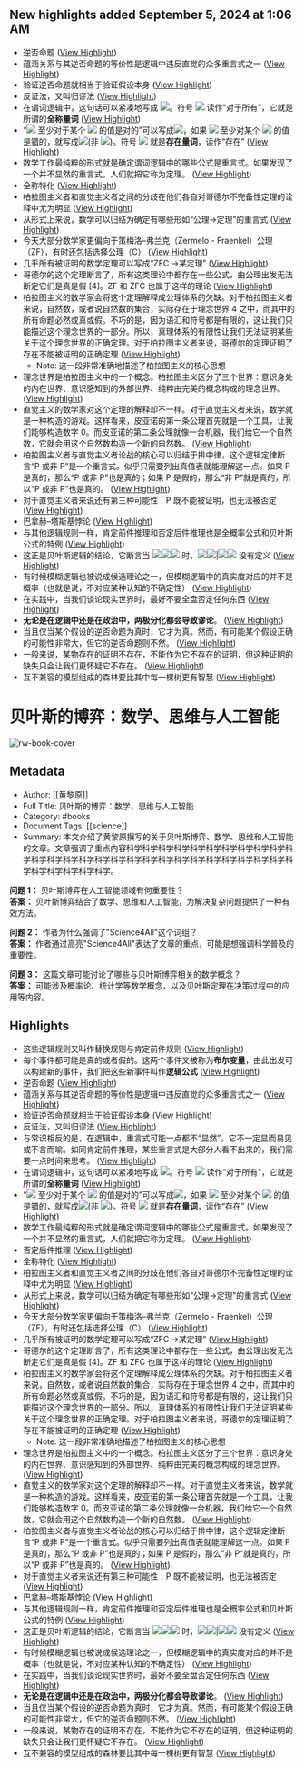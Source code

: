 ## New highlights added September 5, 2024 at 1:06 AM
- 逆否命题 ([View Highlight](https://read.readwise.io/read/01j5ahpnyazs6emtrmkje2dvwt))
- 蕴涵关系与其逆否命题的等价性是逻辑中违反直觉的众多重言式之一 ([View Highlight](https://read.readwise.io/read/01j5ahpz7xyaw1f976mkkhm0rw))
- 验证逆否命题就相当于验证假设本身 ([View Highlight](https://read.readwise.io/read/01j5ahwsnf5n0bp02awapejm8v))
- 反证法，又叫归谬法 ([View Highlight](https://read.readwise.io/read/01j5ajcbkd88dph6023nbvjvds))
- 在谓词逻辑中，这句话可以紧凑地写成 ![](https://readwise-assets.s3.amazonaws.com/media/reader/parsed_document_assets/193724061/WSNJWvZC3ZCTq3O7tLKOfx-m4BE8jlnvtXnLub_HVko-item_OBzqNtQ.gif)。符号 ![](https://readwise-assets.s3.amazonaws.com/media/reader/parsed_document_assets/193724061/Wb4Y1fce1p2tcGvwMY3SKMdP0J-QJjPpbPq18YYZ6bE-item_eY80V1G.gif) 读作“对于所有”，它就是所谓的**全称量词** ([View Highlight](https://read.readwise.io/read/01j5ajv05hdkmxt4vywcve3x4j))
- “![](https://readwise-assets.s3.amazonaws.com/media/reader/parsed_document_assets/193724061/_UuP_k6xFn_Ba7zP4MzRMLcSUf9zX1TJ5j068COwSK8-item_EYMzSQS.gif) 至少对于某个 ![](https://readwise-assets.s3.amazonaws.com/media/reader/parsed_document_assets/193724061/_F1rZdkBymCqB_qQhGsaUs9Tgakj3RXJsFBGOAVNzj0-item_yeEvJBR.gif) 的值是对的”可以写成![](https://readwise-assets.s3.amazonaws.com/media/reader/parsed_document_assets/193724061/tDiNRsrG6tgxvsOYufaXkLd9LMW0hU878BFYBua_OxE-item_A35kOlS.gif)，如果 ![](https://readwise-assets.s3.amazonaws.com/media/reader/parsed_document_assets/193724061/uj4wBfNIP4SJRFWbcbebCo39b3Yh82ZlXpukdy0ua70-item_X6qJz6G.gif) 至少对某个 ![](https://readwise-assets.s3.amazonaws.com/media/reader/parsed_document_assets/193724061/WxbDqcbLqvyCrvR7l7Y_p7ediO2RwBTcxTe9syTJuxI-item_IvYdJn5.gif) 的值是错的，就写成![](https://readwise-assets.s3.amazonaws.com/media/reader/parsed_document_assets/193724061/6E5WP2aLgoJL9fg6bx0fiR0bAVrO8q2ZdZZiwqpTWFs-item_m3Xe6rl.gif)(非 ![](https://readwise-assets.s3.amazonaws.com/media/reader/parsed_document_assets/193724061/H3NtNJ2Y9yO8akoHFRluSk5EgpyKoI_H1CtKN3RLQzw-item_nVtrXKz.gif))。符号 ![](https://readwise-assets.s3.amazonaws.com/media/reader/parsed_document_assets/193724061/IdQUEALS7jKMUOF5QouKOiojZp8H-tfGJmOgb12EjUE-item_4slKlD5.gif) 就是**存在量词**，读作“存在” ([View Highlight](https://read.readwise.io/read/01j5ajvh5p76gwg97hacqb2m5n))
- 数学工作最纯粹的形式就是确定谓词逻辑中的哪些公式是重言式。如果发现了一个并不显然的重言式，人们就把它称为定理。 ([View Highlight](https://read.readwise.io/read/01j5ajt8z6dwmszkqp43s4ywme))
- 全称特化 ([View Highlight](https://read.readwise.io/read/01j5anzk6aafz2wpn72n2jk657))
- 柏拉图主义者和直觉主义者之间的分歧在他们各自对哥德尔不完备性定理的诠释中尤为明显 ([View Highlight](https://read.readwise.io/read/01j5ap1zdbde7js3ty7dy5759r))
- 从形式上来说，数学可以归结为确定有哪些形如“公理→定理”的重言式 ([View Highlight](https://read.readwise.io/read/01j5apac1b156868q7j9xa607d))
- 今天大部分数学家更偏向于策梅洛–弗兰克（Zermelo - Fraenkel）公理（ZF），有时还包括选择公理（C） ([View Highlight](https://read.readwise.io/read/01j5apc6669erm17e00ps443kb))
- 几乎所有被证明的数学定理可以写成“ZFC →某定理” ([View Highlight](https://read.readwise.io/read/01j5apbs4zkzsztbgvbhvs8f4h))
- 哥德尔的这个定理断言了，所有这类理论中都存在一些公式，由公理出发无法断定它们是真是假 [4]。ZF 和 ZFC 也属于这样的理论 ([View Highlight](https://read.readwise.io/read/01j5apd95frjxpkymx8qsrcq4g))
- 柏拉图主义的数学家会将这个定理解释成公理体系的欠缺。对于柏拉图主义者来说，自然数，或者说自然数的集合，实际存在于理念世界 4 之中，而其中的所有命题必然或真或假。不巧的是，因为语汇和符号都是有限的，这让我们只能描述这个理念世界的一部分。所以，真理体系的有限性让我们无法证明某些关于这个理念世界的正确定理。对于柏拉图主义者来说，哥德尔的定理证明了存在不能被证明的正确定理 ([View Highlight](https://read.readwise.io/read/01j5aq03wk90sf0jcn31n77bnp))
    - Note: 这一段非常准确地描述了柏拉图主义的核心思想
- 理念世界是柏拉图主义中的一个概念。柏拉图主义区分了三个世界：意识身处的内在世界、意识感知到的外部世界、纯粹由完美的概念构成的理念世界。 ([View Highlight](https://read.readwise.io/read/01j5apzyfhx16kvbtyzp0781ty))
- 直觉主义的数学家对这个定理的解释却不一样。对于直觉主义者来说，数学就是一种构造的游戏。这样看来，皮亚诺的第一条公理首先就是一个工具，让我们能够构造数字 0。而皮亚诺的第二条公理就像一台机器，我们给它一个自然数，它就会用这个自然数构造一个新的自然数。 ([View Highlight](https://read.readwise.io/read/01j5aq4zkctgsv302w0dej9w3t))
- 柏拉图主义者与直觉主义者论战的核心可以归结于排中律，这个逻辑定律断言“P 或非 P”是一个重言式。似乎只需要列出真值表就能理解这一点。如果 P 是真的，那么“P 或非 P”也是真的；如果 P 是假的，那么“非 P”就是真的，所以“P 或非 P”也是真的。 ([View Highlight](https://read.readwise.io/read/01j5aq7khpc2xg6w7xha3btems))
- 对于直觉主义者来说还有第三种可能性：P 既不能被证明，也无法被否定 ([View Highlight](https://read.readwise.io/read/01j5aqg6wdqejb4b38kjc4v8kw))
- 巴拿赫–塔斯基悖论 ([View Highlight](https://read.readwise.io/read/01j5aqheqqjfsxprn677fw1ytb))
- 与其他逻辑规则一样，肯定前件推理和否定后件推理也是全概率公式和贝叶斯公式的特例 ([View Highlight](https://read.readwise.io/read/01j5arhcenxd78ycyv1bydke0x))
- 这正是贝叶斯逻辑的结论，它断言当 ![](https://readwise-assets.s3.amazonaws.com/media/reader/parsed_document_assets/193724061/cVtB17fPt3idFq6yYpaV4WuFQ4npz484_QjYRBhLvBE-item_lWdmAVh.gif)![](https://readwise-assets.s3.amazonaws.com/media/reader/parsed_document_assets/193724061/q93J3GSbq6TOJNb2qZESR8LrrsbgzQHlmQAK5R5mgDY-ite_Lyl9VNl.jpeg)![](https://readwise-assets.s3.amazonaws.com/media/reader/parsed_document_assets/193724061/rGXBIUg2EdFX40ghvJIixji1pr2dTWO4dATqnW-7S3M-item_VLeoJk2.gif) 时，![](https://readwise-assets.s3.amazonaws.com/media/reader/parsed_document_assets/193724061/a59HzWUXWepwLIKgDWRZbe_uWPE0RXhZyZeYKS4ynug-item_uR9QaPV.gif)![](https://readwise-assets.s3.amazonaws.com/media/reader/parsed_document_assets/193724061/ZOpNAN3Lx1ineUypk-folsjE2PeO0TAhoONEtQtsbzI-ite_Yy47Klm.jpeg)|![](https://readwise-assets.s3.amazonaws.com/media/reader/parsed_document_assets/193724061/DvhVRKYsVeUFTjjFBu95W-Bd7VJnsP53q79FQFYb_c0-ite_mzLPY9u.jpeg)![](https://readwise-assets.s3.amazonaws.com/media/reader/parsed_document_assets/193724061/BeBs4vbLfXwGMU4PYBFr1hUqf138RNGr_AtIrG6pKbA-item_vfyatAp.gif) 没有定义 ([View Highlight](https://read.readwise.io/read/01j5arw77cm7z8jst4s6vj0e5j))
- 有时候模糊逻辑也被说成候选理论之一，但模糊逻辑中的真实度对应的并不是概率（也就是说，不对应某种认知的不确定性） ([View Highlight](https://read.readwise.io/read/01j5ash0c1bc5cf9vg2c1d8jkv))
- 在实践中，当我们谈论现实世界时，最好不要全盘否定任何东西 ([View Highlight](https://read.readwise.io/read/01j5t0pz1786g7m12xyn4j7cpv))
- **无论是在逻辑中还是在政治中，两极分化都会导致谬论**。 ([View Highlight](https://read.readwise.io/read/01j5t0tfktfqkn4wtrc3gnvmht))
- 当且仅当某个假设的逆否命题为真时，它才为真。然而，有可能某个假设正确的可能性非常大，但它的逆否命题则不然。 ([View Highlight](https://read.readwise.io/read/01j5t0vm2fqr7y6xywdq0y1hbz))
- 一般来说，某物存在的证明不存在，不能作为它不存在的证明，但这种证明的缺失只会让我们更怀疑它不存在。 ([View Highlight](https://read.readwise.io/read/01j5t1dkcfsp00z80sesq6p3k9))
- 互不兼容的模型组成的森林要比其中每一棵树更有智慧 ([View Highlight](https://read.readwise.io/read/01j5t2jc8tpn19vn1xb6tnzkps))
# 贝叶斯的博弈：数学、思维与人工智能

![rw-book-cover](https://readwise-assets.s3.amazonaws.com/static/images/article4.6bc1851654a0.png)

## Metadata
- Author: [[黄黎原]]
- Full Title: 贝叶斯的博弈：数学、思维与人工智能
- Category: #books
- Document Tags: [[science]] 
- Summary: 本文介绍了黄黎原撰写的关于贝叶斯博弈、数学、思维和人工智能的文章。文章强调了重点内容科学科学科学科学科学科学科学科学科学科学科学科学科学科学科学科学科学科学科学科学科学科学科学科学科学科学科学科学科学科学科学科学科学。

**问题 1：** 贝叶斯博弈在人工智能领域有何重要性？  
**答案：** 贝叶斯博弈结合了数学、思维和人工智能，为解决复杂问题提供了一种有效方法。

**问题 2：** 作者为什么强调了"Science4All"这个词组？  
**答案：** 作者通过高亮"Science4All"表达了文章的重点，可能是想强调科学普及的重要性。

**问题 3：** 这篇文章可能讨论了哪些与贝叶斯博弈相关的数学概念？  
**答案：** 可能涉及概率论、统计学等数学概念，以及贝叶斯定理在决策过程中的应用等内容。

## Highlights
- 这些逻辑规则又叫作替换规则与肯定前件规则 ([View Highlight](https://read.readwise.io/read/01j2tx5red5excdxe8z4zhg5az))
- 每个事件都可能是真的或者假的。这两个事件又被称为**布尔变量**，由此出发可以构建新的事件，我们把这些新事件叫作**逻辑公式** ([View Highlight](https://read.readwise.io/read/01j2tx6n5z3wr7f5hde0snz091))
- 逆否命题 ([View Highlight](https://read.readwise.io/read/01j5ahpnyazs6emtrmkje2dvwt))
- 蕴涵关系与其逆否命题的等价性是逻辑中违反直觉的众多重言式之一 ([View Highlight](https://read.readwise.io/read/01j5ahpz7xyaw1f976mkkhm0rw))
- 验证逆否命题就相当于验证假设本身 ([View Highlight](https://read.readwise.io/read/01j5ahwsnf5n0bp02awapejm8v))
- 反证法，又叫归谬法 ([View Highlight](https://read.readwise.io/read/01j5ajcbkd88dph6023nbvjvds))
- 与常识相反的是，在逻辑中，重言式可能一点都不“显然”。它不一定显而易见或不言而喻。如同肯定前件推理，某些重言式是大部分人看不出来的，我们需要一点时间来思考。 ([View Highlight](https://read.readwise.io/read/01j2wqvbawcwdv4rvt9y71nhny))
- 在谓词逻辑中，这句话可以紧凑地写成 ![](https://readwise-assets.s3.amazonaws.com/media/reader/parsed_document_assets/193724061/WSNJWvZC3ZCTq3O7tLKOfx-m4BE8jlnvtXnLub_HVko-item_OBzqNtQ.gif)。符号 ![](https://readwise-assets.s3.amazonaws.com/media/reader/parsed_document_assets/193724061/Wb4Y1fce1p2tcGvwMY3SKMdP0J-QJjPpbPq18YYZ6bE-item_eY80V1G.gif) 读作“对于所有”，它就是所谓的**全称量词** ([View Highlight](https://read.readwise.io/read/01j5ajv05hdkmxt4vywcve3x4j))
- “![](https://readwise-assets.s3.amazonaws.com/media/reader/parsed_document_assets/193724061/_UuP_k6xFn_Ba7zP4MzRMLcSUf9zX1TJ5j068COwSK8-item_EYMzSQS.gif) 至少对于某个 ![](https://readwise-assets.s3.amazonaws.com/media/reader/parsed_document_assets/193724061/_F1rZdkBymCqB_qQhGsaUs9Tgakj3RXJsFBGOAVNzj0-item_yeEvJBR.gif) 的值是对的”可以写成![](https://readwise-assets.s3.amazonaws.com/media/reader/parsed_document_assets/193724061/tDiNRsrG6tgxvsOYufaXkLd9LMW0hU878BFYBua_OxE-item_A35kOlS.gif)，如果 ![](https://readwise-assets.s3.amazonaws.com/media/reader/parsed_document_assets/193724061/uj4wBfNIP4SJRFWbcbebCo39b3Yh82ZlXpukdy0ua70-item_X6qJz6G.gif) 至少对某个 ![](https://readwise-assets.s3.amazonaws.com/media/reader/parsed_document_assets/193724061/WxbDqcbLqvyCrvR7l7Y_p7ediO2RwBTcxTe9syTJuxI-item_IvYdJn5.gif) 的值是错的，就写成![](https://readwise-assets.s3.amazonaws.com/media/reader/parsed_document_assets/193724061/6E5WP2aLgoJL9fg6bx0fiR0bAVrO8q2ZdZZiwqpTWFs-item_m3Xe6rl.gif)(非 ![](https://readwise-assets.s3.amazonaws.com/media/reader/parsed_document_assets/193724061/H3NtNJ2Y9yO8akoHFRluSk5EgpyKoI_H1CtKN3RLQzw-item_nVtrXKz.gif))。符号 ![](https://readwise-assets.s3.amazonaws.com/media/reader/parsed_document_assets/193724061/IdQUEALS7jKMUOF5QouKOiojZp8H-tfGJmOgb12EjUE-item_4slKlD5.gif) 就是**存在量词**，读作“存在” ([View Highlight](https://read.readwise.io/read/01j5ajvh5p76gwg97hacqb2m5n))
- 数学工作最纯粹的形式就是确定谓词逻辑中的哪些公式是重言式。如果发现了一个并不显然的重言式，人们就把它称为定理。 ([View Highlight](https://read.readwise.io/read/01j5ajt8z6dwmszkqp43s4ywme))
- 否定后件推理 ([View Highlight](https://read.readwise.io/read/01j2xg7xjvnnp4n8h1k459ttz4))
- 全称特化 ([View Highlight](https://read.readwise.io/read/01j5anzk6aafz2wpn72n2jk657))
- 柏拉图主义者和直觉主义者之间的分歧在他们各自对哥德尔不完备性定理的诠释中尤为明显 ([View Highlight](https://read.readwise.io/read/01j5ap1zdbde7js3ty7dy5759r))
- 从形式上来说，数学可以归结为确定有哪些形如“公理→定理”的重言式 ([View Highlight](https://read.readwise.io/read/01j5apac1b156868q7j9xa607d))
- 今天大部分数学家更偏向于策梅洛–弗兰克（Zermelo - Fraenkel）公理（ZF），有时还包括选择公理（C） ([View Highlight](https://read.readwise.io/read/01j5apc6669erm17e00ps443kb))
- 几乎所有被证明的数学定理可以写成“ZFC →某定理” ([View Highlight](https://read.readwise.io/read/01j5apbs4zkzsztbgvbhvs8f4h))
- 哥德尔的这个定理断言了，所有这类理论中都存在一些公式，由公理出发无法断定它们是真是假 [4]。ZF 和 ZFC 也属于这样的理论 ([View Highlight](https://read.readwise.io/read/01j5apd95frjxpkymx8qsrcq4g))
- 柏拉图主义的数学家会将这个定理解释成公理体系的欠缺。对于柏拉图主义者来说，自然数，或者说自然数的集合，实际存在于理念世界 4 之中，而其中的所有命题必然或真或假。不巧的是，因为语汇和符号都是有限的，这让我们只能描述这个理念世界的一部分。所以，真理体系的有限性让我们无法证明某些关于这个理念世界的正确定理。对于柏拉图主义者来说，哥德尔的定理证明了存在不能被证明的正确定理 ([View Highlight](https://read.readwise.io/read/01j5aq03wk90sf0jcn31n77bnp))
    - Note: 这一段非常准确地描述了柏拉图主义的核心思想
- 理念世界是柏拉图主义中的一个概念。柏拉图主义区分了三个世界：意识身处的内在世界、意识感知到的外部世界、纯粹由完美的概念构成的理念世界。 ([View Highlight](https://read.readwise.io/read/01j5apzyfhx16kvbtyzp0781ty))
- 直觉主义的数学家对这个定理的解释却不一样。对于直觉主义者来说，数学就是一种构造的游戏。这样看来，皮亚诺的第一条公理首先就是一个工具，让我们能够构造数字 0。而皮亚诺的第二条公理就像一台机器，我们给它一个自然数，它就会用这个自然数构造一个新的自然数。 ([View Highlight](https://read.readwise.io/read/01j5aq4zkctgsv302w0dej9w3t))
- 柏拉图主义者与直觉主义者论战的核心可以归结于排中律，这个逻辑定律断言“P 或非 P”是一个重言式。似乎只需要列出真值表就能理解这一点。如果 P 是真的，那么“P 或非 P”也是真的；如果 P 是假的，那么“非 P”就是真的，所以“P 或非 P”也是真的。 ([View Highlight](https://read.readwise.io/read/01j5aq7khpc2xg6w7xha3btems))
- 对于直觉主义者来说还有第三种可能性：P 既不能被证明，也无法被否定 ([View Highlight](https://read.readwise.io/read/01j5aqg6wdqejb4b38kjc4v8kw))
- 巴拿赫–塔斯基悖论 ([View Highlight](https://read.readwise.io/read/01j5aqheqqjfsxprn677fw1ytb))
- 与其他逻辑规则一样，肯定前件推理和否定后件推理也是全概率公式和贝叶斯公式的特例 ([View Highlight](https://read.readwise.io/read/01j5arhcenxd78ycyv1bydke0x))
- 这正是贝叶斯逻辑的结论，它断言当 ![](https://readwise-assets.s3.amazonaws.com/media/reader/parsed_document_assets/193724061/cVtB17fPt3idFq6yYpaV4WuFQ4npz484_QjYRBhLvBE-item_lWdmAVh.gif)![](https://readwise-assets.s3.amazonaws.com/media/reader/parsed_document_assets/193724061/q93J3GSbq6TOJNb2qZESR8LrrsbgzQHlmQAK5R5mgDY-ite_Lyl9VNl.jpeg)![](https://readwise-assets.s3.amazonaws.com/media/reader/parsed_document_assets/193724061/rGXBIUg2EdFX40ghvJIixji1pr2dTWO4dATqnW-7S3M-item_VLeoJk2.gif) 时，![](https://readwise-assets.s3.amazonaws.com/media/reader/parsed_document_assets/193724061/a59HzWUXWepwLIKgDWRZbe_uWPE0RXhZyZeYKS4ynug-item_uR9QaPV.gif)![](https://readwise-assets.s3.amazonaws.com/media/reader/parsed_document_assets/193724061/ZOpNAN3Lx1ineUypk-folsjE2PeO0TAhoONEtQtsbzI-ite_Yy47Klm.jpeg)|![](https://readwise-assets.s3.amazonaws.com/media/reader/parsed_document_assets/193724061/DvhVRKYsVeUFTjjFBu95W-Bd7VJnsP53q79FQFYb_c0-ite_mzLPY9u.jpeg)![](https://readwise-assets.s3.amazonaws.com/media/reader/parsed_document_assets/193724061/BeBs4vbLfXwGMU4PYBFr1hUqf138RNGr_AtIrG6pKbA-item_vfyatAp.gif) 没有定义 ([View Highlight](https://read.readwise.io/read/01j5arw77cm7z8jst4s6vj0e5j))
- 有时候模糊逻辑也被说成候选理论之一，但模糊逻辑中的真实度对应的并不是概率（也就是说，不对应某种认知的不确定性） ([View Highlight](https://read.readwise.io/read/01j5ash0c1bc5cf9vg2c1d8jkv))
- 在实践中，当我们谈论现实世界时，最好不要全盘否定任何东西 ([View Highlight](https://read.readwise.io/read/01j5t0pz1786g7m12xyn4j7cpv))
- **无论是在逻辑中还是在政治中，两极分化都会导致谬论**。 ([View Highlight](https://read.readwise.io/read/01j5t0tfktfqkn4wtrc3gnvmht))
- 当且仅当某个假设的逆否命题为真时，它才为真。然而，有可能某个假设正确的可能性非常大，但它的逆否命题则不然。 ([View Highlight](https://read.readwise.io/read/01j5t0vm2fqr7y6xywdq0y1hbz))
- 一般来说，某物存在的证明不存在，不能作为它不存在的证明，但这种证明的缺失只会让我们更怀疑它不存在。 ([View Highlight](https://read.readwise.io/read/01j5t1dkcfsp00z80sesq6p3k9))
- 互不兼容的模型组成的森林要比其中每一棵树更有智慧 ([View Highlight](https://read.readwise.io/read/01j5t2jc8tpn19vn1xb6tnzkps))
